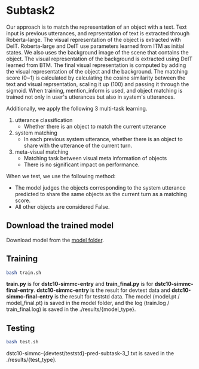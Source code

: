 # Subtask2
Our approach is to match the representation of an object with a text. Text input is previous utterances, and reprsentation of text is extracted through Roberta-large. The visual representation of the object is extracted with DeIT. Roberta-large and DeIT use parameters learned from ITM as initial states. We also uses the background image of the scene that contains the object. The visual representation of the background is extracted using DeIT learned from BTM. The final visual representation is computed by adding the visual representation of the object and the background. The matching score (0~1) is calculated by calculating the cosine similarity between the text and visual reprsentation, scaling it up (100) and passing it through the sigmoid. When training, mention_inform is used, and object matching is trained not only in user's utterances but also in system's utterances.


Additionally, we apply the following 3 multi-task learning.

1. utterance classification
    - Whether there is an object to match the current utterance
2. system matching
    - In each previous system utterance, whether there is an object to share with the utterance of the current turn.
3. meta-visual matching
    - Matching task between visual meta information of objects
    - There is no significant impact on performance.
    
When we test, we use the following method:

- The model judges the objects corresponding to the system utterance predicted to share the same objects as the current turn as a matching score.
- All other objects are considered False.

## Download the trained model 
Download model from the [model folder](https://github.com/rungjoo/simmc2.0/tree/master/sub2_1/model).

## Training
```bash
bash train.sh
```
**train.py** is for **dstc10-simmc-entry** and **train_final.py** is for **dstc10-simmc-final-entry**. **dstc10-simmc-entry** is the result for devtest data and **dstc10-simmc-final-entry** is the result for teststd data. The model (model.pt / model_final.pt) is saved in the model folder, and the log (train.log / train_final.log) is saved in the ./results/{model_type}.

## Testing
```bash
bash test.sh
```
dstc10-simmc-{devtest/teststd}-pred-subtask-3_1.txt is saved in the ./results/{test_type}.
